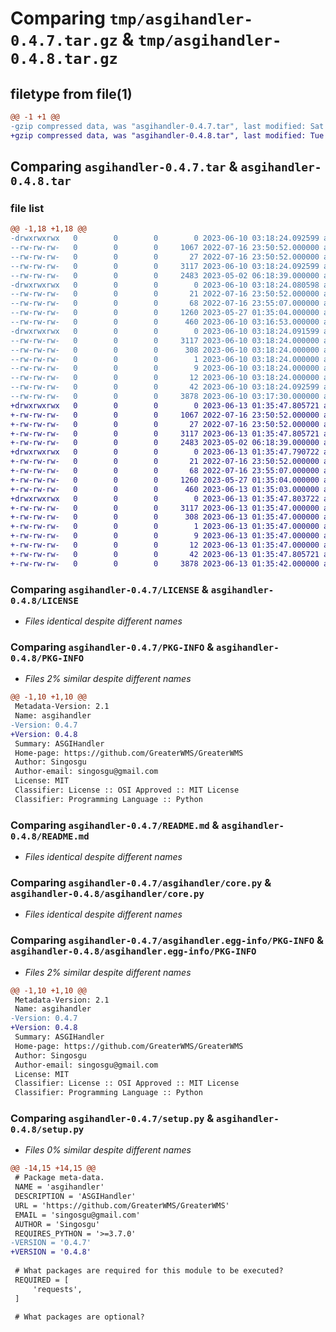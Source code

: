 # Comparing `tmp/asgihandler-0.4.7.tar.gz` & `tmp/asgihandler-0.4.8.tar.gz`

## filetype from file(1)

```diff
@@ -1 +1 @@
-gzip compressed data, was "asgihandler-0.4.7.tar", last modified: Sat Jun 10 03:18:24 2023, max compression
+gzip compressed data, was "asgihandler-0.4.8.tar", last modified: Tue Jun 13 01:35:47 2023, max compression
```

## Comparing `asgihandler-0.4.7.tar` & `asgihandler-0.4.8.tar`

### file list

```diff
@@ -1,18 +1,18 @@
-drwxrwxrwx   0        0        0        0 2023-06-10 03:18:24.092599 asgihandler-0.4.7/
--rw-rw-rw-   0        0        0     1067 2022-07-16 23:50:52.000000 asgihandler-0.4.7/LICENSE
--rw-rw-rw-   0        0        0       27 2022-07-16 23:50:52.000000 asgihandler-0.4.7/MANIFEST.in
--rw-rw-rw-   0        0        0     3117 2023-06-10 03:18:24.092599 asgihandler-0.4.7/PKG-INFO
--rw-rw-rw-   0        0        0     2483 2023-05-02 06:18:39.000000 asgihandler-0.4.7/README.md
-drwxrwxrwx   0        0        0        0 2023-06-10 03:18:24.080598 asgihandler-0.4.7/asgihandler/
--rw-rw-rw-   0        0        0       21 2022-07-16 23:50:52.000000 asgihandler-0.4.7/asgihandler/__init__.py
--rw-rw-rw-   0        0        0       68 2022-07-16 23:55:07.000000 asgihandler-0.4.7/asgihandler/__version__.py
--rw-rw-rw-   0        0        0     1260 2023-05-27 01:35:04.000000 asgihandler-0.4.7/asgihandler/core.py
--rw-rw-rw-   0        0        0      460 2023-06-10 03:16:53.000000 asgihandler-0.4.7/asgihandler/userCheck.py
-drwxrwxrwx   0        0        0        0 2023-06-10 03:18:24.091599 asgihandler-0.4.7/asgihandler.egg-info/
--rw-rw-rw-   0        0        0     3117 2023-06-10 03:18:24.000000 asgihandler-0.4.7/asgihandler.egg-info/PKG-INFO
--rw-rw-rw-   0        0        0      308 2023-06-10 03:18:24.000000 asgihandler-0.4.7/asgihandler.egg-info/SOURCES.txt
--rw-rw-rw-   0        0        0        1 2023-06-10 03:18:24.000000 asgihandler-0.4.7/asgihandler.egg-info/dependency_links.txt
--rw-rw-rw-   0        0        0        9 2023-06-10 03:18:24.000000 asgihandler-0.4.7/asgihandler.egg-info/requires.txt
--rw-rw-rw-   0        0        0       12 2023-06-10 03:18:24.000000 asgihandler-0.4.7/asgihandler.egg-info/top_level.txt
--rw-rw-rw-   0        0        0       42 2023-06-10 03:18:24.092599 asgihandler-0.4.7/setup.cfg
--rw-rw-rw-   0        0        0     3878 2023-06-10 03:17:30.000000 asgihandler-0.4.7/setup.py
+drwxrwxrwx   0        0        0        0 2023-06-13 01:35:47.805721 asgihandler-0.4.8/
+-rw-rw-rw-   0        0        0     1067 2022-07-16 23:50:52.000000 asgihandler-0.4.8/LICENSE
+-rw-rw-rw-   0        0        0       27 2022-07-16 23:50:52.000000 asgihandler-0.4.8/MANIFEST.in
+-rw-rw-rw-   0        0        0     3117 2023-06-13 01:35:47.805721 asgihandler-0.4.8/PKG-INFO
+-rw-rw-rw-   0        0        0     2483 2023-05-02 06:18:39.000000 asgihandler-0.4.8/README.md
+drwxrwxrwx   0        0        0        0 2023-06-13 01:35:47.790722 asgihandler-0.4.8/asgihandler/
+-rw-rw-rw-   0        0        0       21 2022-07-16 23:50:52.000000 asgihandler-0.4.8/asgihandler/__init__.py
+-rw-rw-rw-   0        0        0       68 2022-07-16 23:55:07.000000 asgihandler-0.4.8/asgihandler/__version__.py
+-rw-rw-rw-   0        0        0     1260 2023-05-27 01:35:04.000000 asgihandler-0.4.8/asgihandler/core.py
+-rw-rw-rw-   0        0        0      460 2023-06-13 01:35:03.000000 asgihandler-0.4.8/asgihandler/userCheck.py
+drwxrwxrwx   0        0        0        0 2023-06-13 01:35:47.803722 asgihandler-0.4.8/asgihandler.egg-info/
+-rw-rw-rw-   0        0        0     3117 2023-06-13 01:35:47.000000 asgihandler-0.4.8/asgihandler.egg-info/PKG-INFO
+-rw-rw-rw-   0        0        0      308 2023-06-13 01:35:47.000000 asgihandler-0.4.8/asgihandler.egg-info/SOURCES.txt
+-rw-rw-rw-   0        0        0        1 2023-06-13 01:35:47.000000 asgihandler-0.4.8/asgihandler.egg-info/dependency_links.txt
+-rw-rw-rw-   0        0        0        9 2023-06-13 01:35:47.000000 asgihandler-0.4.8/asgihandler.egg-info/requires.txt
+-rw-rw-rw-   0        0        0       12 2023-06-13 01:35:47.000000 asgihandler-0.4.8/asgihandler.egg-info/top_level.txt
+-rw-rw-rw-   0        0        0       42 2023-06-13 01:35:47.805721 asgihandler-0.4.8/setup.cfg
+-rw-rw-rw-   0        0        0     3878 2023-06-13 01:35:42.000000 asgihandler-0.4.8/setup.py
```

### Comparing `asgihandler-0.4.7/LICENSE` & `asgihandler-0.4.8/LICENSE`

 * *Files identical despite different names*

### Comparing `asgihandler-0.4.7/PKG-INFO` & `asgihandler-0.4.8/PKG-INFO`

 * *Files 2% similar despite different names*

```diff
@@ -1,10 +1,10 @@
 Metadata-Version: 2.1
 Name: asgihandler
-Version: 0.4.7
+Version: 0.4.8
 Summary: ASGIHandler
 Home-page: https://github.com/GreaterWMS/GreaterWMS
 Author: Singosgu
 Author-email: singosgu@gmail.com
 License: MIT
 Classifier: License :: OSI Approved :: MIT License
 Classifier: Programming Language :: Python
```

### Comparing `asgihandler-0.4.7/README.md` & `asgihandler-0.4.8/README.md`

 * *Files identical despite different names*

### Comparing `asgihandler-0.4.7/asgihandler/core.py` & `asgihandler-0.4.8/asgihandler/core.py`

 * *Files identical despite different names*

### Comparing `asgihandler-0.4.7/asgihandler.egg-info/PKG-INFO` & `asgihandler-0.4.8/asgihandler.egg-info/PKG-INFO`

 * *Files 2% similar despite different names*

```diff
@@ -1,10 +1,10 @@
 Metadata-Version: 2.1
 Name: asgihandler
-Version: 0.4.7
+Version: 0.4.8
 Summary: ASGIHandler
 Home-page: https://github.com/GreaterWMS/GreaterWMS
 Author: Singosgu
 Author-email: singosgu@gmail.com
 License: MIT
 Classifier: License :: OSI Approved :: MIT License
 Classifier: Programming Language :: Python
```

### Comparing `asgihandler-0.4.7/setup.py` & `asgihandler-0.4.8/setup.py`

 * *Files 0% similar despite different names*

```diff
@@ -14,15 +14,15 @@
 # Package meta-data.
 NAME = 'asgihandler'
 DESCRIPTION = 'ASGIHandler'
 URL = 'https://github.com/GreaterWMS/GreaterWMS'
 EMAIL = 'singosgu@gmail.com'
 AUTHOR = 'Singosgu'
 REQUIRES_PYTHON = '>=3.7.0'
-VERSION = '0.4.7'
+VERSION = '0.4.8'
 
 # What packages are required for this module to be executed?
 REQUIRED = [
     'requests',
 ]
 
 # What packages are optional?
```

